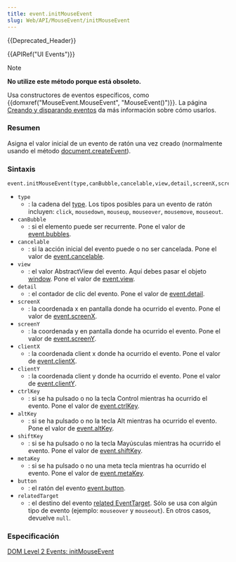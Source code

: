 ```yaml
---
title: event.initMouseEvent
slug: Web/API/MouseEvent/initMouseEvent
---
```


{{Deprecated_Header}}

{{APIRef("UI Events")}}

> [!NOTE]
> **No utilize este método porque está obsoleto.**
>
> Usa constructores de eventos específicos, como {{domxref("MouseEvent.MouseEvent", "MouseEvent()")}}. La página [Creando y disparando eventos](/es/docs/Web/Events/Creating_and_triggering_events) da más información sobre cómo usarlos.

### Resumen

Asigna el valor inicial de un evento de ratón una vez creado (normalmente usando el método [document.createEvent](/es/docs/Web/API/Document/createEvent)).

### Sintaxis

```
event.initMouseEvent(type,canBubble,cancelable,view,detail,screenX,screenY,clientX,clientY,ctrlKey,altKey,shiftKey,metaKey,button,relatedTarget);
```

- `type`
  - : la cadena del [type](/es/docs/Web/API/Event/type). Los tipos posibles para un evento de ratón incluyen: `click`, `mousedown`, `mouseup`, `mouseover`, `mousemove`, `mouseout`.
- `canBubble`
  - : si el elemento puede ser recurrente. Pone el valor de [event.bubbles](/es/docs/Web/API/Event/bubbles).
- `cancelable`
  - : si la acción inicial del evento puede o no ser cancelada. Pone el valor de [event.cancelable](/es/docs/Web/API/Event/cancelable).
- `view`
  - : el valor AbstractView del evento. Aquí debes pasar el objeto [window](/es/docs/Web/API/Window). Pone el valor de [event.view](/es/docs/Web/API/UIEvent/view).
- `detail`
  - : el contador de clic del evento. Pone el valor de [event.detail](/es/docs/Web/API/UIEvent/detail).
- `screenX`
  - : la coordenada x en pantalla donde ha ocurrido el evento. Pone el valor de [event.screenX](/es/docs/Web/API/MouseEvent/screenX).
- `screenY`
  - : la coordenada y en pantalla donde ha ocurrido el evento. Pone el valor de [event.screenY](/es/docs/Web/API/MouseEvent/screenY).
- `clientX`
  - : la coordenada client x donde ha ocurrido el evento. Pone el valor de [event.clientX](/es/docs/Web/API/MouseEvent/clientX).
- `clientY`
  - : la coordenada client y donde ha ocurrido el evento. Pone el valor de [event.clientY](/es/docs/Web/API/MouseEvent/clientY).
- `ctrlKey`
  - : si se ha pulsado o no la tecla Control mientras ha ocurrido el evento. Pone el valor de [event.ctrlKey](/es/docs/Web/API/MouseEvent/ctrlKey).
- `altKey`
  - : si se ha pulsado o no la tecla Alt mientras ha ocurrido el evento. Pone el valor de [event.altKey](/es/docs/Web/API/MouseEvent/altKey).
- `shiftKey`
  - : si se ha pulsado o no la tecla Mayúsculas mientras ha ocurrido el evento. Pone el valor de [event.shiftKey](/es/docs/Web/API/MouseEvent/shiftKey).
- `metaKey`
  - : si se ha pulsado o no una meta tecla mientras ha ocurrido el evento. Pone el valor de [event.metaKey](/es/docs/Web/API/MouseEvent/metaKey).
- `button`
  - : el ratón del evento [event.button](/es/docs/Web/API/MouseEvent/button).
- `relatedTarget`
  - : el destino del evento [related EventTarget](/es/docs/Web/API/MouseEvent/relatedTarget). Sólo se usa con algún tipo de evento (ejemplo: `mouseover` y `mouseout`). En otros casos, devuelve `null`.

### Especificación

[DOM Level 2 Events: initMouseEvent](https://www.w3.org/TR/DOM-Level-2-Events/events.html#Events-Event-initMouseEvent)
